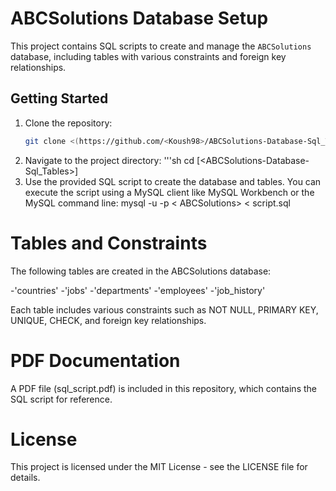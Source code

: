 # ABCSolutions Database Setup

This project contains SQL scripts to create and manage the `ABCSolutions` database, including tables with various constraints and foreign key relationships.

## Getting Started

1. Clone the repository:
   ```sh
   git clone <(https://github.com/<Koush98>/ABCSolutions-Database-Sql_Tables.git)>
   
2. Navigate to the project directory:
   '''sh
   cd [<ABCSolutions-Database-Sql_Tables>]
4. Use the provided SQL script to create the database and tables.
   You can execute the script using a MySQL client like MySQL
   Workbench or the MySQL command line:
   mysql -u <Koush98> -p < ABCSolutions> < script.sql
   
# Tables and Constraints
The following tables are created in the ABCSolutions database:

-'countries'
-'jobs'
-'departments'
-'employees'
-'job_history'

Each table includes various constraints such as NOT NULL, PRIMARY KEY, UNIQUE, CHECK, and foreign key relationships.

# PDF Documentation
 A PDF file (sql_script.pdf) is included in this repository, which contains the SQL script for reference.

# License
This project is licensed under the MIT License - see the LICENSE file for details.



